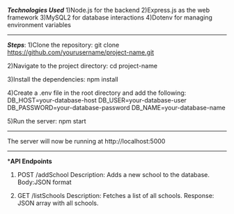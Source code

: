 ***Technologies Used***
1)Node.js for the backend
2)Express.js as the web framework
3)MySQL2 for database interactions
4)Dotenv for managing environment variables

********************************************

***Steps***:
1)Clone the repository:
git clone https://github.com/yourusername/project-name.git

2)Navigate to the project directory:
cd project-name

3)Install the dependencies:
npm install

4)Create a .env file in the root directory and add the following:
DB_HOST=your-database-host
DB_USER=your-database-user
DB_PASSWORD=your-database-password
DB_NAME=your-database-name

5)Run the server:
npm start
******************************************
The server will now be running at http://localhost:5000

******************************************

***API Endpoints**
1. POST /addSchool
Description: Adds a new school to the database.
Body:JSON format

2. GET /listSchools
Description: Fetches a list of all schools.
Response: JSON array with all schools.
